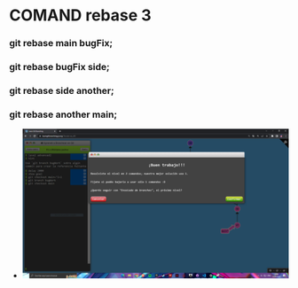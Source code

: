 # COMAND rebase 3

### git rebase main bugFix;
### git rebase bugFix side;
### git rebase side another;
### git rebase another main;

+ ![Imagen17](/comandos/imagenes/17.PNG)
